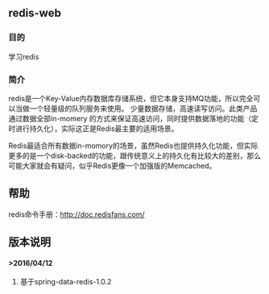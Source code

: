 ## redis-web

### 目的
 学习redis

### 简介
redis是一个Key-Value内存数据库存储系统，但它本身支持MQ功能，所以完全可以当做一个轻量级的队列服务来使用。
少量数据存储，高速读写访问。此类产品通过数据全部in-momery 的方式来保证高速访问，同时提供数据落地的功能（定时进行持久化），实际这正是Redis最主要的适用场景。


Redis最适合所有数据in-momory的场景，虽然Redis也提供持久化功能，但实际更多的是一个disk-backed的功能，跟传统意义上的持久化有比较大的差别，那么可能大家就会有疑问，似乎Redis更像一个加强版的Memcached。

## 帮助
redis命令手册：http://doc.redisfans.com/


## 版本说明

#### >2016/04/12
1. 基于spring-data-redis-1.0.2